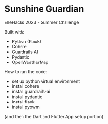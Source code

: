 # Sunshine Guardian
ElleHacks 2023 - Summer Challenge

Built with:
- Python (Flask)
- Cohere
- Guardrails AI
- Pydantic
- OpenWeatherMap


How to run the code:
- set up python virtual environment
- install cohere
- install guardrails-ai
- install pydantic
- install flask
- install pyowm

(and then the Dart and Flutter App setup portion)
